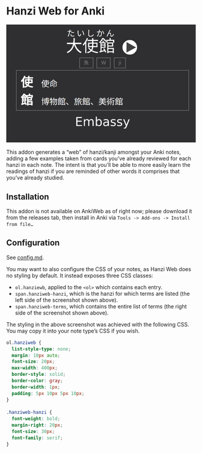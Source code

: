 # Hanzi Web for Anki
![Screenshot](screenshot.png)

This addon generates a “web” of hanzi/kanji amongst your Anki notes, adding a
few examples taken from cards you’ve already reviewed for each hanzi in each
note. The intent is that you’ll be able to more easily learn the readings of
hanzi if you are reminded of other words it comprises that you’ve already
studied.

## Installation
This addon is not available on AnkiWeb as of right now; please download it from
the releases tab, then install in Anki via `Tools -> Add-ons -> Install from
file…`

## Configuration
See [config.md](config.md).

You may want to also configure the CSS of your notes, as Hanzi Web does no
styling by default. It instead exposes three CSS classes:

- `ol.hanziewb`, applied to the `<ol>` which contains each entry.
- `span.hanziweb-hanzi`, which is the hanzi for which terms are listed (the left
  side of the screenshot shown above).
- `span.hanziweb-terms`, which contains the entire list of terms (the right side
  of the screenshot shown above).

The styling in the above screenshot was achieved with the following CSS. You may
copy it into your note type’s CSS if you wish.

``` css
ol.hanziweb {
  list-style-type: none;
  margin: 10px auto;
  font-size: 20px;
  max-width: 400px;
  border-style: solid;
  border-color: gray;
  border-width: 1px;
  padding: 5px 10px 5px 10px;
}

.hanziweb-hanzi {
  font-weight: bold;
  margin-right: 20px;
  font-size: 30px;
  font-family: serif;
}
```
